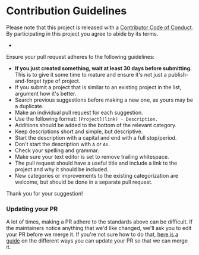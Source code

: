 # Contribution Guidelines

Please note that this project is released with a [Contributor Code of Conduct](https://github.com/sindresorhus/awesome-nodejs/blob/master/code-of-conduct.md). By participating in this project you agree to abide by its terms.

-

Ensure your pull request adheres to the following guidelines:

- **If you just created something, wait at least 30 days before submitting.** This is to give it some time to mature and ensure it's not just a publish-and-forget type of project.
- If you submit a project that is similar to an existing project in the list, argument how it's better.
- Search previous suggestions before making a new one, as yours may be a duplicate.
- Make an individual pull request for each suggestion.
- Use the following format: `[Project](link) - Description.`
- Additions should be added to the bottom of the relevant category.
- Keep descriptions short and simple, but descriptive.
- Start the description with a capital and end with a full stop/period.
- Don't start the description with `A` or `An`.
- Check your spelling and grammar.
- Make sure your text editor is set to remove trailing whitespace.
- The pull request should have a useful title and include a link to the project and why it should be included.
- New categories or improvements to the existing categorization are welcome, but should be done in a separate pull request.

Thank you for your suggestion!

### Updating your PR

A lot of times, making a PR adhere to the standards above can be difficult. If the maintainers notice anything that we'd like changed, we'll ask you to edit your PR before we merge it. If you're not sure how to do that, [here is a guide](https://github.com/RichardLitt/docs/blob/master/amending-a-commit-guide.md) on the different ways you can update your PR so that we can merge it.
